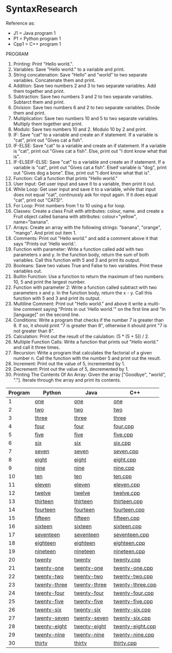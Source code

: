 # SyntaxResearch

Reference as:
- J1 = Java program 1
- P1 = Python program 1
- Cpp1 = C++ program 1

PROGRAM
1. Printing: Print "Hello world.".
2. Variables: Save "Hello world." to a variable and print.
3. String concatenation: Save "Hello" and "world" to two separate variables. Concatenate them and print.
4. Addition: Save two numbers 2 and 3 to two separate variables. Add them together and print.
5. Subtraction: Save two numbers 3 and 2 to two separate variables. Subtarct them and print.
6. Division: Save two numbers 6 and 2 to two separate variables. Divide them and print.
7. Multiplication: Save two numbers 10 and 5 to two separate variables. Multiply them together and print.
8. Modulo: Save two numbers 10 and 2. Modulo 10 by 2 and print.
9. IF: Save "cat" to a variable and create an if statement. If a variable is "cat", print out "Gives cat a fish".
10. IF-ELSE: Save "cat" to a variable and create an if statement. If a variable is "cat", print out "Gives cat a fish". Else, print out "I dont know what that is".
11. IF-ELSEIF-ELSE: Save "cat" to a variable and create an if statement. If a variable is "cat", print out "Gives cat a fish". Elseif variable is "dog", print out       "Gives dog a bone". Else, print out "I dont know what that is".
12. Function: Call a function that prints "Hello world."
13. User Input: Get user input and save it to a variable, then print it out.
14. While Loop: Get user input and save it to a variable, while that input does not equal "cat", continuosly ask for input again. If it does equal "cat", print out     "CATS!".
15. For Loop: Print numbers from 1 to 10 using a for loop.
16. Classes: Create a class Fruit with attributes: colour, name. and create a Fruit object called banana with attributes: colour="yellow", name="banana". 
17. Arrays: Create an array with the following strings: "banana", "orange", "mango". And print out item 1.
18. Comments: Print out "Hello world." and add a comment above it that says "Prints out 'Hello world.'.
19. Function with parameter: Write a function called add with two parameters x and y. In the function body, return the sum of both variables. Call this function         with 5 and 3 and print its output.
20. Booleans: Save two values True and False to two variables. Print these variables out.
21. Builtin Function: Use a function to return the maximum of two numbers: 10, 5 and print the largest number.
22. Function with parameter 2: Write a function called subtract with two parameters x and y. In the function body, return the x - y. Call this function with 5 and 3 and print its output.
23. Multiline Comment: Print out "Hello world." and above it write a multi-line comment saying "Prints in out 'Hello world.'" on the first line and "In [language]"     on the second line.
24. Conditions: Write a program that checks if the number 7 is greater than 8. If so, it should print "7 is greater than 8", otherwise it should print "7 is not         greater than 8". 
25. Calculation: Print out the result of the calulation: (5 * (5 + 5)) / 2.
26. Multiple Function Calls: Write a function that prints out "Hello world." and call it three times.
27. Recursion: Write a program that calculates the factorial of a given number n. Call the function with the number 5 and print out the result.
28. Increment: Print out the value of 5, incremented by 1.
29. Decrement: Print out the value of 5, decremented by 1.
30. Printing The Contents Of An Array: Given the array ["Goodbye", "world", "."]. Iterate through the array and print its contents.

| Program | Python | Java | C++ |
| ------- | ------ | ---- | --- |
| 1 | [one](python/one.py) | [one](java/one.java) | [one](cpp/one.cpp) |
| 2 | [two](python/two.py) | [two](java/two.java) | [two](cpp/two.cpp) |
| 3 | [three](python/three.py) | [three](java/three.java) | [three](cpp/three.cpp) |
| 4 | [four](python/four.py) | [four](java/four.java) | [four.cpp](cpp/four.cpp) |
| 5 | [five](python/five.py) | [five](java/five.java) | [five.cpp](cpp/five.cpp) |
| 6 | [six](python/six.py) | [six](java/six.java) | [six.cpp](cpp/six.cpp) |
| 7 | [seven](python/seven.py) | [seven](java/seven.java) | [seven.cpp](cpp/seven.cpp) | 
| 8 | [eight](python/eight.py) | [eight](java/eight.java) | [eight.cpp](cpp/eight.cpp) | 
| 9 | [nine](python/nine.py) | [nine](java/nine.java) | [nine.cpp](cpp/nine.cpp) |
| 10 | [ten](python/ten.py) | [ten](java/ten.java) | [ten.cpp](cpp/ten.cpp) |
| 11 | [eleven](python/eleven.py) | [eleven](java/eleven.java) | [eleven.cpp](cpp/eleven.cpp) |
| 12 | [twelve](python/twelve.py) | [twelve](java/twelve.java) | [twelve.cpp](cpp/twelve.cpp) |
| 13 | [thirteen](python/thirteen.py) | [thirteen](java/thirteen.java) | [thirteen.cpp](cpp/thirteen.cpp) |
| 14 | [fourteen](python/fourteen.py) | [fourteen](java/fourteen.java) | [fourteen.cpp](cpp/fourteen.cpp) |
| 15 | [fifteen](python/fifteen.py) | [fifteen](java/fifteen.java) | [fifteen.cpp](cpp/fifteen.cpp) |
| 16 | [sixteen](python/sixteen.py) | [sixteen](java/sixteen.java) | [sixteen.cpp](cpp/sixteen.cpp) |
| 17 | [seventeen](python/seventeen.py) | [seventeen](java/seventeen.java) | [seventeen.cpp](cpp/seventeen.cpp) |
| 18 | [eighteen](python/eighteen.py) | [eighteen](java/eighteen.java) | [eighteen.cpp](cpp/eighteen.cpp) |
| 19 | [nineteen](python/nineteen.py) | [nineteen](java/nineteen.java) | [nineteen.cpp](cpp/nineteen.cpp) |
| 20 | [twenty](python/twenty.py) | [twenty](java/twenty.java) | [twenty.cpp](cpp/twenty.cpp) |
| 21 | [twenty-one](python/twenty-one.py) | [twenty-one](java/twenty-one.java) | [twenty-one.cpp](cpp/twenty-one.cpp) |
| 22 | [twenty-two](python/twenty-two.py) | [twenty-two](java/twenty-two.java) | [twenty-two.cpp](cpp/twenty-two.cpp) |
| 23 | [twenty-three](python/twenty-three.py) | [twenty-three](java/twenty-three.java) | [twenty-three.cpp](cpp/twenty-three.cpp) |
| 24 | [twenty-four](python/twenty-four.py) | [twenty-four](java/twenty-four.java) | [twenty-four.cpp](cpp/twenty-four.cpp )|
| 25 | [twenty-five](python/twenty-five.py) | [twenty-five](java/twenty-five.java) | [twenty-five.cpp](cpp/twenty-five.cpp) |
| 26 | [twenty-six](python/twenty-six.py) | [twenty-six](java/twenty-six.java) | [twenty-six.cpp](cpp/twenty-six.cpp) |
| 27 | [twenty-seven](python/twenty-seven.py) | [twenty-seven](java/twenty-seven.java) | [twenty-six.cpp](cpp/twenty-six.cpp) |
| 28 | [twenty-eight](python/twenty-eight.py) | [twenty-eight](java/twenty-eight.java) | [twenty-eight.cpp](cpp/twenty-eight.cpp) |
| 29 | [twenty-nine](python/twenty-nine.py) | [twenty-nine](java/twenty-nine.java) | [twenty-nine.cpp](cpp/twenty-nine.cpp) |
| 30 | [thirty](python/thirty.py) | [thirty](java/thirty.java) | [thirty.cpp](cpp/thirty.cpp) | [thirty.cpp](cpp/thirty.cpp) |


